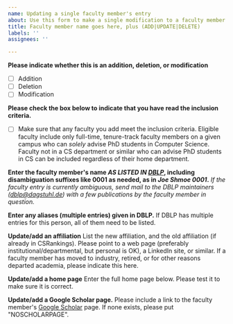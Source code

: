 ```yaml
---
name: Updating a single faculty member's entry
about: Use this form to make a single modification to a faculty member entry in CSrankings
title: Faculty member name goes here, plus (ADD|UPDATE|DELETE)
labels: ''
assignees: ''

---
```


**Please indicate whether this is an addition, deletion, or modification**
- [ ] Addition
- [ ] Deletion
- [ ] Modification

**Please check the box below to indicate that you have read the inclusion criteria.**
- [ ] Make sure that any faculty you add meet the inclusion
criteria. Eligible faculty include only full-time, tenure-track
faculty members on a given campus who can *solely* advise PhD students in
Computer Science. Faculty not in a CS department or similar who can
advise PhD students in CS can be included regardless of their home
department.

**Enter the faculty member's name *AS LISTED IN [DBLP](http://dblp.org)*, including disambiguation suffixes like 0001 as needed, as in _Joe Shmoe 0001_.**
_If the faculty entry is currently ambiguous, send mail to the DBLP maintainers (dblp@dagstuhl.de) with a few publications by the faculty member in question._

**Enter any aliases (multiple entries) given in DBLP.**
If DBLP has multiple entries for this person, all of them need to be listed.

**Update/add an affiliation**
List the new affiliation, and the old affiliation (if already in CSRankings). Please point to a web page (preferably institutional/departmental, but personal is OK), a LinkedIn site, or similar. If a faculty member has moved to industry, retired, or for other reasons departed academia, please indicate this here.

**Update/add a home page**
Enter the full home page below. Please test it to make sure it is correct.

**Update/add a Google Scholar page.**
Please include a link to the faculty member's [Google Scholar](https://scholar.google.com) page. If none exists, please put "NOSCHOLARPAGE".
